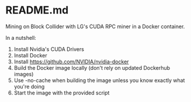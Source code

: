 # README.md

Mining on Block Collider with LG's CUDA RPC miner in a Docker container.

In a nutshell:
1. Install Nvidia's CUDA Drivers
2. Install Docker
3. Install https://github.com/NVIDIA/nvidia-docker
4. Build the Docker image locally (don't rely on updated Dockerhub images)
5. Use -no-cache when building the image unless you know exactly what you're doing
6. Start the image with the provided script


